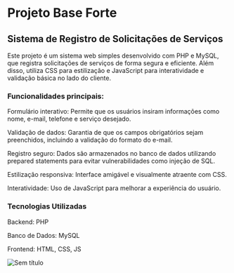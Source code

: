 # Projeto Base Forte

## Sistema de Registro de Solicitações de Serviços
Este projeto é um sistema web simples desenvolvido com PHP e MySQL, que registra solicitações de serviços de forma segura e eficiente. Além disso, utiliza CSS para estilização e JavaScript para interatividade e validação básica no lado do cliente.

### Funcionalidades principais:
Formulário interativo: Permite que os usuários insiram informações como nome, e-mail, telefone e serviço desejado.

Validação de dados: Garantia de que os campos obrigatórios sejam preenchidos, incluindo a validação do formato do e-mail.

Registro seguro: Dados são armazenados no banco de dados utilizando prepared statements para evitar vulnerabilidades como injeção de SQL.

Estilização responsiva: Interface amigável e visualmente atraente com CSS.

Interatividade: Uso de JavaScript para melhorar a experiência do usuário.

### Tecnologias Utilizadas
Backend: PHP

Banco de Dados: MySQL

Frontend: HTML, CSS, JS

![Sem título](https://github.com/user-attachments/assets/4d23c3ae-aaf6-488d-80b4-6c4725549293)

